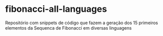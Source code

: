 # fibonacci-all-languages
Repositório com snippets de código que fazem a geração dos 15 primeiros elementos da Sequenca de Fibonacci em diversas linguagens 

